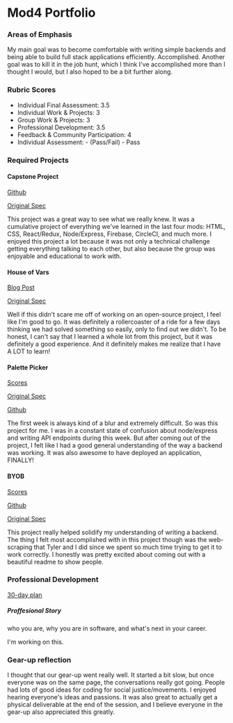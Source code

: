 # Mod4 Portfolio

### Areas of Emphasis

My main goal was to become comfortable with writing simple backends and being able to build full stack applications efficiently. Accomplished. Another goal was to kill it in the job hunt, which I think I've accomplished more than I thought I would, but I also hoped to be a bit further along. 

### Rubric Scores

- Individual Final Assessment: 3.5
- Individual Work & Projects: 3
- Group Work & Projects: 3
- Professional Development: 3.5
- Feedback & Community Participation: 4
- Individual Assessment: - (Pass/Fail) - Pass

### Required Projects

#### Capstone Project 
[Github](https://github.com/Kalikoze/GraffitiGraffix)

[Original Spec](http://frontend.turing.io/projects/capstone.html)

This project was a great way to see what we really knew. It was a cumulative project of everything we've learned in the last four mods: HTML, CSS, React/Redux, Node/Express, Firebase, CircleCI, and much more. I enjoyed this project a lot because it was not only a technical challenge getting everything talking to each other, but also because the group was enjoyable and educational to work with.


#### House of Vars 
[Blog Post](https://medium.com/@davidbecker6081/adventures-of-a-junior-developer-open-source-code-ec3e7451cb4a)

[Original Spec](http://frontend.turing.io/projects/house-of-vars.html)

Well if this didn't scare me off of working on an open-source project, I feel like I'm good to go. It was definitely a rollercoaster of a ride for a few days thinking we had solved something so easily, only to find out we didn't. To be honest, I can't say that I learned a whole lot from this project, but it was definitely a good experience. And it definitely makes me realize that I have A LOT to learn!
 
#### Palette Picker 
[Scores](https://github.com/turingschool/front-end-submissions-public/blob/master/1705/mod-4/palette-picker/David_Becker_Palette_Picker.md)

[Original Spec](http://frontend.turing.io/projects/palette-picker.html)

[Github](https://github.com/davidbecker6081/PalettePicker)

The first week is always kind of a blur and extremely difficult. So was this project for me. I was in a constant state of confusion about node/express and writing API endpoints during this week. But after coming out of the project, I felt like I had a good general understanding of the way a backend was working. It was also awesome to have deployed an application, FINALLY! 

#### BYOB 
[Scores](https://github.com/turingschool/front-end-submissions-public/blob/master/1705/mod-4/byob/TYLER-HEVIA_DAVID-BECKER.md)

[Github](https://github.com/davidbecker6081/BYOB)

[Original Spec](http://frontend.turing.io/projects/build-your-own-backend.html)

This project really helped solidify my understanding of writing a backend. The thing I felt most accomplished with in this project though was the web-scraping that Tyler and I did since we spent so much time trying to get it to work correctly. I honestly was pretty excited about coming out with a beautiful readme to show people. 

### Professional Development

[30-day plan](https://gist.github.com/davidbecker6081/d6ea9a2d2e2ccdceda3aca8379b08fa4)

##### Proffesional Story

who you are, why you are in software, and what's next in your career.

I'm working on this. 

### Gear-up reflection

I thought that our gear-up went really well. It started a bit slow, but once everyone was on the same page, the conversations really got going. People had lots of good ideas for coding for social justice/movements. I enjoyed hearing everyone's ideas and passions. It was also great to actually get a physical deliverable at the end of the session, and I believe everyone in the gear-up also appreciated this greatly. 
